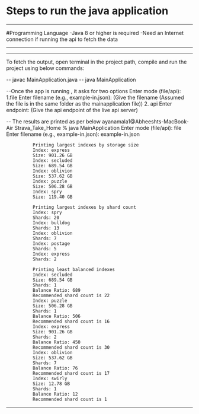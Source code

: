 # Steps to run the java application

---
#Programming Language 
 -Java 8 or higher is required
 -Need an Internet connection if running the api to fetch the data

 ---

 ----
 To fetch the output, open terminal in the project path, compile and run the project using below commands:

 -- javac MainApplication.java
 -- java MainApplication

 --Once the app is running , it asks for two options 
       Enter mode (file/api):
         1.file
          Enter filename (e.g., example-in.json): 
           (Give the filename  (Assumed the file is in the same folder as the mainapplication file))
         2. api
           Enter endpoint:
             (Give the api endpoint of the live api server)

  -- The results are printed as per below
        ayanamala1@Abheeshts-MacBook-Air Strava_Take_Home % java MainApplication 
              Enter mode (file/api):
              file
              Enter filename (e.g., example-in.json): 
              example-in.json
              
              Printing largest indexes by storage size
              Index: express
              Size: 901.26 GB
              Index: secluded
              Size: 689.54 GB
              Index: oblivion
              Size: 537.62 GB
              Index: puzzle
              Size: 506.28 GB
              Index: spry
              Size: 119.40 GB
              
              Printing largest indexes by shard count
              Index: spry
              Shards: 20
              Index: bulldog
              Shards: 13
              Index: oblivion
              Shards: 7
              Index: postage
              Shards: 5
              Index: express
              Shards: 2
              
              Printing least balanced indexes
              Index: secluded
              Size: 689.54 GB
              Shards: 1
              Balance Ratio: 689
              Recommended shard count is 22
              Index: puzzle
              Size: 506.28 GB
              Shards: 1
              Balance Ratio: 506
              Recommended shard count is 16
              Index: express
              Size: 901.26 GB
              Shards: 2
              Balance Ratio: 450
              Recommended shard count is 30
              Index: oblivion
              Size: 537.62 GB
              Shards: 7
              Balance Ratio: 76
              Recommended shard count is 17
              Index: swirly
              Size: 12.78 GB
              Shards: 1
              Balance Ratio: 12
              Recommended shard count is 1
----
